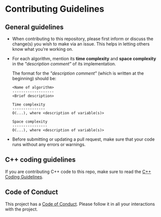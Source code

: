 # Contributing Guidelines

## General guidelines
- When contributing to this repository, please first inform or discuss the change(s) you wish to make via an issue. This helps in letting others know what you're working on.

- For each algorithm, mention its **time complexity** and **space complexity** in the _"description comment"_ of its implementation.

    The format for the _"description comment"_ (which is written at the beginning) should be:
    ```
    <Name of algorithm>
    -------------------
    <Brief description>

    Time complexity
    ---------------
    O(...), where <description of variable(s)>    

    Space complexity
    ----------------
    O(...), where <description of variable(s)>
    ```

- Before submitting or updating a pull request, make sure that your code runs without any errors or warnings.

## C++ coding guidelines
If you are contributing C++ code to this repo, make sure to read the [C++ Coding Guidelines](C++_CODING_GUIDELINES.md).

## Code of Conduct
This project has a [Code of Conduct](CODE_OF_CONDUCT.md). Please follow it in all your interactions with the project.
